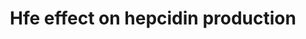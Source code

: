 ---
annotations:
- id: PW:0000004
  parent: regulatory pathway
  type: Pathway Ontology
  value: regulatory pathway
- id: PW:0000590
  parent: regulatory pathway
  type: Pathway Ontology
  value: iron homeostasis pathway
authors:
- AAR&Co
- AlexanderPico
- Mkutmon
- Khanspers
description: Hfe, the mouse equivalent of the human hemochromatosis gene, is known
  to promote expression of hepcidin, a gene product that inhibits iron absorption,
  but it is not fully clear how it does this, or at which point Hfe interacts with
  the cycle(Hfe could be acting on the interaction at points A,B, or C). Hfe, as well
  as Tmprss6, another gene product, are used in the regulation of systemic iron homeostasis.
  Evidence obtained from gene testing on mice seems to indicate that Hfe inhibits
  Tmprss6, which is known to be an inhibitor of Hjv, a gene product that augments
  BMP/SMAD signaling for the production of hepcidin. Alternatively, Hfe may promote
  Bmp/Smad signaling by HJV, or by promoting signaling at a point past where Tmprss6
  inhibits HJV.
last-edited: 2016-12-13
organisms:
- Mus musculus
redirect_from:
- /index.php/Pathway:WP3673
- /instance/WP3673
revision: null
schema-jsonld:
- '@context': https://schema.org/
  '@id': https://wikipathways.github.io/pathways/WP3673.html
  '@type': Dataset
  creator:
    '@type': Organization
    name: WikiPathways
  description: Hfe, the mouse equivalent of the human hemochromatosis gene, is known
    to promote expression of hepcidin, a gene product that inhibits iron absorption,
    but it is not fully clear how it does this, or at which point Hfe interacts with
    the cycle(Hfe could be acting on the interaction at points A,B, or C). Hfe, as
    well as Tmprss6, another gene product, are used in the regulation of systemic
    iron homeostasis. Evidence obtained from gene testing on mice seems to indicate
    that Hfe inhibits Tmprss6, which is known to be an inhibitor of Hjv, a gene product
    that augments BMP/SMAD signaling for the production of hepcidin. Alternatively,
    Hfe may promote Bmp/Smad signaling by HJV, or by promoting signaling at a point
    past where Tmprss6 inhibits HJV.
  keywords:
  - Bmp6
  - Hamp
  - Hfe
  - Hfe2
  - Id1
  - Smad7
  - Tmprss6
  license: CC0
  name: ' Hfe effect on hepcidin production'
seo: CreativeWork
title: ' Hfe effect on hepcidin production'
wpid: WP3673
---